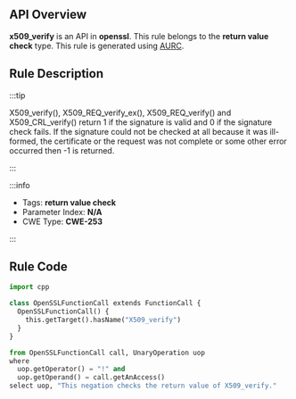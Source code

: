 ---
---


## API Overview
**x509_verify** is an API in **openssl**. This rule belongs to the **return value check** type. This rule is generated using [AURC](../../tools/AURC).
## Rule Description

:::tip

X509_verify(), X509_REQ_verify_ex(), X509_REQ_verify() and X509_CRL_verify() return 1 if the signature is valid and 0 if the signature check fails. If the signature could not be checked at all because it was ill-formed, the certificate or the request was not complete or some other error occurred then -1 is returned.

:::

:::info

- Tags: **return value check**
- Parameter Index: **N/A**
- CWE Type: **CWE-253**

:::

## Rule Code
```python
import cpp

class OpenSSLFunctionCall extends FunctionCall {
  OpenSSLFunctionCall() {
    this.getTarget().hasName("X509_verify")
  }
}

from OpenSSLFunctionCall call, UnaryOperation uop
where
  uop.getOperator() = "!" and
  uop.getOperand() = call.getAnAccess()
select uop, "This negation checks the return value of X509_verify."
```